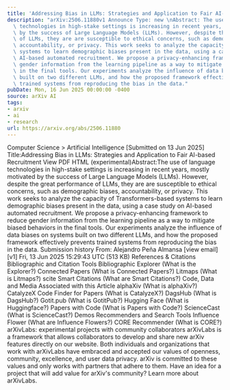 ```yaml
---
title: 'Addressing Bias in LLMs: Strategies and Application to Fair AI-based Recruitment'
description: "arXiv:2506.11880v1 Announce Type: new \nAbstract: The use of language\
  \ technologies in high-stake settings is increasing in recent years, mostly motivated\
  \ by the success of Large Language Models (LLMs). However, despite the great performance\
  \ of LLMs, they are are susceptible to ethical concerns, such as demographic biases,\
  \ accountability, or privacy. This work seeks to analyze the capacity of Transformers-based\
  \ systems to learn demographic biases present in the data, using a case study on\
  \ AI-based automated recruitment. We propose a privacy-enhancing framework to reduce\
  \ gender information from the learning pipeline as a way to mitigate biased behaviors\
  \ in the final tools. Our experiments analyze the influence of data biases on systems\
  \ built on two different LLMs, and how the proposed framework effectively prevents\
  \ trained systems from reproducing the bias in the data."
pubDate: Mon, 16 Jun 2025 00:00:00 -0400
source: arXiv AI
tags:
- arxiv
- ai
- research
url: https://arxiv.org/abs/2506.11880
---
```


Computer Science > Artificial Intelligence
[Submitted on 13 Jun 2025]
Title:Addressing Bias in LLMs: Strategies and Application to Fair AI-based Recruitment
View PDF HTML (experimental)Abstract:The use of language technologies in high-stake settings is increasing in recent years, mostly motivated by the success of Large Language Models (LLMs). However, despite the great performance of LLMs, they are are susceptible to ethical concerns, such as demographic biases, accountability, or privacy. This work seeks to analyze the capacity of Transformers-based systems to learn demographic biases present in the data, using a case study on AI-based automated recruitment. We propose a privacy-enhancing framework to reduce gender information from the learning pipeline as a way to mitigate biased behaviors in the final tools. Our experiments analyze the influence of data biases on systems built on two different LLMs, and how the proposed framework effectively prevents trained systems from reproducing the bias in the data.
Submission history
From: Alejandro Peña Almansa [view email][v1] Fri, 13 Jun 2025 15:29:43 UTC (513 KB)
References & Citations
Bibliographic and Citation Tools
Bibliographic Explorer (What is the Explorer?)
Connected Papers (What is Connected Papers?)
Litmaps (What is Litmaps?)
scite Smart Citations (What are Smart Citations?)
Code, Data and Media Associated with this Article
alphaXiv (What is alphaXiv?)
CatalyzeX Code Finder for Papers (What is CatalyzeX?)
DagsHub (What is DagsHub?)
Gotit.pub (What is GotitPub?)
Hugging Face (What is Huggingface?)
Papers with Code (What is Papers with Code?)
ScienceCast (What is ScienceCast?)
Demos
Recommenders and Search Tools
Influence Flower (What are Influence Flowers?)
CORE Recommender (What is CORE?)
arXivLabs: experimental projects with community collaborators
arXivLabs is a framework that allows collaborators to develop and share new arXiv features directly on our website.
Both individuals and organizations that work with arXivLabs have embraced and accepted our values of openness, community, excellence, and user data privacy. arXiv is committed to these values and only works with partners that adhere to them.
Have an idea for a project that will add value for arXiv's community? Learn more about arXivLabs.